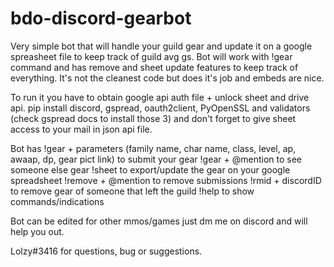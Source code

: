 # bdo-discord-gearbot
Very simple bot that will handle your guild gear and update it on a google spreasheet file to keep track of guild avg gs.
Bot will work with !gear command and has remove and sheet update features to keep track of everything. It's not the cleanest code but does it's job and embeds are nice.

To run it you have to obtain google api auth file + unlock sheet and drive api. pip install discord, gspread, oauth2client, PyOpenSSL and validators (check gspread docs to install those 3) and don't forget to give sheet access to your mail in json api file.

Bot has !gear + parameters (family name, char name, class, level, ap, awaap, dp, gear pict link) to submit your gear
!gear + @mention to see someone else gear
!sheet to export/update the gear on your google spreadsheet
!remove + @mention to remove submissions
!rmid + discordID to remove gear of someone that left the guild
!help to show commands/indications

Bot can be edited for other mmos/games just dm me on discord and will help you out.

Lolzy#3416 for questions, bug or suggestions.
